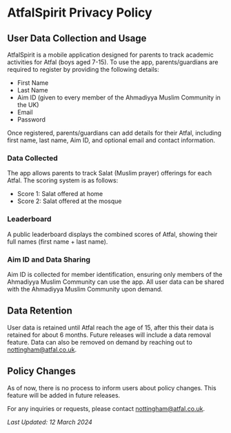 # AtfalSpirit Privacy Policy

## User Data Collection and Usage

AtfalSpirit is a mobile application designed for parents to track academic activities for Atfal (boys aged 7-15). To use the app, parents/guardians are required to register by providing the following details:

- First Name
- Last Name
- Aim ID (given to every member of the Ahmadiyya Muslim Community in the UK)
- Email
- Password

Once registered, parents/guardians can add details for their Atfal, including first name, last name, Aim ID, and optional email and contact information.

### Data Collected
The app allows parents to track Salat (Muslim prayer) offerings for each Atfal. The scoring system is as follows:
- Score 1: Salat offered at home
- Score 2: Salat offered at the mosque

### Leaderboard
A public leaderboard displays the combined scores of Atfal, showing their full names (first name + last name).

### Aim ID and Data Sharing

Aim ID is collected for member identification, ensuring only members of the Ahmadiyya Muslim Community can use the app. All user data can be shared with the Ahmadiyya Muslim Community upon demand.

## Data Retention

User data is retained until Atfal reach the age of 15, after this their data is retained for about 6 months. Future releases will include a data removal feature. Data can also be removed on demand by reaching out to [nottingham@atfal.co.uk](mailto:nottingham@atfal.co.uk).

## Policy Changes

As of now, there is no process to inform users about policy changes. This feature will be added in future releases.

For any inquiries or requests, please contact [nottingham@atfal.co.uk](mailto:nottingham@atfal.co.uk).

*Last Updated: 12 March 2024*
